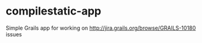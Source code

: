 compilestatic-app
=================

Simple Grails app for working on http://jira.grails.org/browse/GRAILS-10180 issues
